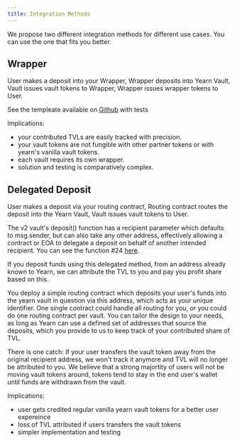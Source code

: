 ```yaml
---
title: Integration Methods
---
```


We propose two different integration methods for different use cases. You can use the one that fits you better.

## Wrapper

User makes a deposit into your Wrapper,
Wrapper deposits into Yearn Vault,
Vault issues vault tokens to Wrapper,
Wrapper issues wrapper tokens to User.

See the templeate available on [Github](https://github.com/yearn/brownie-wrapper-mix) with tests

Implications:

- your contributed TVLs are easily tracked with precision.
- your vault tokens are not fungible with other partner tokens or with yearn's vanilla vault tokens.
- each vault requires its own wrapper.
- solution and testing is comparatively complex.

## Delegated Deposit

User makes a deposit via your routing contract,
Routing contract routes the deposit into the Yearn Vault,
Vault issues vault tokens to User.

The v2 vault's deposit() function has a recipient parameter which defaults to msg.sender, but can also take any other address, effectively allowing a contract or EOA to delegate a deposit on behalf of another intended recipient. You can see the function #24 [here](https://etherscan.io/address/0x19D3364A399d251E894aC732651be8B0E4e85001#writeContract).

If you deposit funds using this delegated method, from an address already known to Yearn, we can attribute the TVL to you and pay you profit share based on this.

You deploy a simple routing contract which deposits your user's funds into the yearn vault in question via this address, which acts as your unique identifier. One single contract could handle all routing for you, or you could do one routing contract per vault. You can tailor the design to your needs, as long as Yearn can use a defined set of addresses that source the deposits, which you provide to us to keep track of your contributed share of TVL.

There is one catch: If your user transfers the vault token away from the original recipient address, we won't track it anymore and TVL will no longer be attributed to you. We believe that a strong majortity of users will not be moving vault tokens around, tokens tend to stay in the end user's wallet until funds are withdrawn from the vault.

Implications:

- user gets credited regular vanilla yearn vault tokens for a better user expereince
- loss of TVL attributed if users transfers the vault tokens  
- simpler implementation and testing
